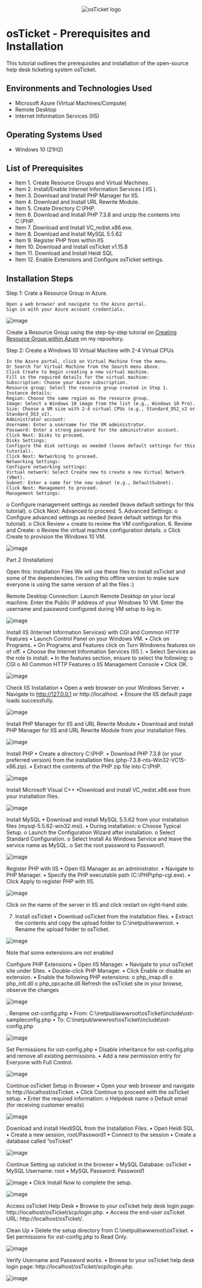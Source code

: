 <p align="center">
<img src="https://i.imgur.com/Clzj7Xs.png" alt="osTicket logo"/>
</p>

<h1>osTicket - Prerequisites and Installation</h1>
This tutorial outlines the prerequisites and installation of the open-source help desk ticketing system osTicket.<br />

<h2>Environments and Technologies Used</h2>

- Microsoft Azure (Virtual Machines/Compute)
- Remote Desktop
- Internet Information Services (IIS)

<h2>Operating Systems Used </h2>

- Windows 10</b> (21H2)

<h2>List of Prerequisites</h2>

- Item 1. Create Resource Groups and Virtual Machines. 
- Item 2. Install/Enable Internet Information Services ( IIS ).
- Item 3. Download and Install PHP Manager for IIS.
- Item 4. Download and Install URL Rewrite Module.
- Item 5. Create Directory C:\PHP.
- Item 6. Download and Install PHP 7.3.8 and unzip the contents into C:\PHP.
- Item 7. Download and Install VC_redist.x86.exe.
- Item 8. Download and Install MySQL 5.5.62
- Item 9. Register PHP from within IIS
- Item 10. Download and Install osTicket v1.15.8
- Item 11. Download and Install Heidi SQL
- Item 12. Enable Extensions and Configure osTicket settings.

<h2>Installation Steps</h2>

Step 1: Crate a Resource Group in Azure.

    Open a web browser and navigate to the Azure portal.
    Sign in with your Azure account credentials.
    
![image](https://github.com/John-Duria/osticket-prereqs/assets/168502429/f1111462-6a76-45f8-946a-1b6bd1a07987)

Create a Resource Group using the step-by-step tutorial on [Creating Resource Group within Azure](https://github.com/John-Duria/Azure---Resource-Group) on my repository.

Step 2: Create a Windows 10 Virtual Machine with 2-4 Virtual CPUs
   
    In the Azure portal, click on Virtual Machine from the menu.
    Or Search for Virtual Machine from the Search menu above.
    Click Create to begin creating a new virtual machine.
    Fill in the required details for the virtual machine:
    Subscription: Choose your Azure subscription.
    Resource group: Select the resource group created in Step 1.
    Instance details:
    Region: Choose the same region as the resource group.
    Image: Select a Windows 10 image from the list (e.g., Windows 10 Pro).
    Size: Choose a VM size with 2-4 virtual CPUs (e.g., Standard_DS2_v2 or Standard_DS3_v2).
    Administrator account:
    Username: Enter a username for the VM administrator.
    Password: Enter a strong password for the administrator account.
    Click Next: Disks to proceed.   
    Disks Settings:
    Configure the disk settings as needed (leave default settings for this tutorial).
    Click Next: Networking to proceed.   
    Networking Settings:
    Configure networking settings:
    Virtual network: Select Create new to create a new Virtual Network (VNet).
    Subnet: Enter a name for the new subnet (e.g., DefaultSubnet).
    Click Next: Management to proceed.
    Management Settings:
o	Configure management settings as needed (leave default settings for this tutorial).
o	Click Next: Advanced to proceed.
5.	Advanced Settings:
o	Configure advanced settings as needed (leave default settings for this tutorial).
o	Click Review + create to review the VM configuration.
6.	Review and Create:
o	Review the virtual machine configuration details.
o	Click Create to provision the Windows 10 VM.

![image](https://github.com/John-Duria/osticket-prereqs/assets/168502429/50d476ee-a1db-4dde-a1d8-7322933fbb40)

Part 2 (Installation)

Open this: Installation Files
We will use these files to install osTicket and some of the dependencies. I’m using this offline version to make sure everyone is using the same version of all the files :)

Remote Desktop Connection:
Launch Remote Desktop on your local machine.
Enter the Public IP address of your Windows 10 VM.
Enter the username and password configured during VM setup to log in.

![image](https://github.com/John-Duria/osticket-prereqs/assets/168502429/87c6d8cb-792c-4090-84a5-68fbb4177f75)

Install IIS (Internet Information Services) with CGI and Common HTTP Features
•	Launch Control Panel on your Windows VM.
•	Click on Programs.
•	On Programs and Features click on Turn Windowns features on of off.
•	Choose the Internet Information Services (IIS ).
•	Select Services as the role to install.
•	In the features section, ensure to select the following:
o	CGI
o	All Common HTTP Features
o	IIS Management Console
•	Click OK.

![image](https://github.com/John-Duria/osticket-prereqs/assets/168502429/152f9487-de4a-4568-a0ab-29c746d2b5cb)

Check IIS Installation
•	Open a web browser on your Windows Server.
•	Navigate to http://127.0.0.1 or http://localhost.
•	Ensure the IIS default page loads successfully.

![image](https://github.com/John-Duria/osticket-prereqs/assets/168502429/fd423d6b-fd18-4235-9e63-36db1d777cab)

Install PHP Manager for IIS and URL Rewrite Module
•	Download and install PHP Manager for IIS and URL Rewrite Module from your installation files.

![image](https://github.com/John-Duria/osticket-prereqs/assets/168502429/7d98db84-9476-44b1-8896-845360362b03)

Install PHP
•	Create a directory C:\PHP.
•	Download PHP 7.3.8 (or your preferred version) from the installation files (php-7.3.8-nts-Win32-VC15-x86.zip).
•	Extract the contents of the PHP zip file into C:\PHP.

![image](https://github.com/John-Duria/osticket-prereqs/assets/168502429/87a42dea-2c5e-4013-b06c-445c5d5d2130)

Install Microsoft Visual C++
•Download and install VC_redist.x86.exe from your installation files.

![image](https://github.com/John-Duria/osticket-prereqs/assets/168502429/68b480d1-3cb0-4088-bcdd-e034a49fe61e)

Install MySQL
•	Download and install MySQL 5.5.62 from your installation files (mysql-5.5.62-win32.msi).
•	During installation:
o	Choose Typical Setup.
o	Launch the Configuration Wizard after installation.
o	Select Standard Configuration.
o	Select Install As Windows Service and leave the service name as MySQL.
o	Set the root password to Password1.

![image](https://github.com/John-Duria/osticket-prereqs/assets/168502429/5cdcf660-1caf-4004-91e9-d04805d51af6)

Register PHP with IIS
•	Open IIS Manager as an administrator.
•	Navigate to PHP Manager.
•	Specify the PHP executable path (C:\PHP\php-cgi.exe).
•	Click Apply to register PHP with IIS.

![image](https://github.com/John-Duria/osticket-prereqs/assets/168502429/9c1e2e77-cd4b-4ed6-9693-1a109aab510b)

Click on the name of the server in IIS and click restart on right-hand side.

7. Install osTicket
•	Download osTicket from the installation files.
•	Extract the contents and copy the upload folder to C:\inetpub\wwwroot.
•	Rename the upload folder to osTicket.

![image](https://github.com/John-Duria/osticket-prereqs/assets/168502429/72d3f928-656b-4d80-a98a-0441d3772f79)

Note that some extensions are not enabled

Configure PHP Extensions
•	Open IIS Manager.
•	Navigate to your osTicket site under Sites.
•	Double-click PHP Manager.
•	Click Enable or disable an extension.
•	Enable the following PHP extensions:
o	php_imap.dll
o	php_intl.dll
o	php_opcache.dll
  Refresh the osTicket site in your browse, observe the changes

![image](https://github.com/John-Duria/osticket-prereqs/assets/168502429/96bf33f9-3141-4f1e-a030-567da1d5f9a9)

. Rename ost-config.php
•	From: C:\inetpub\wwwroot\osTicket\include\ost-sampleconfig.php
•	To: C:\inetpub\wwwroot\osTicket\include\ost-config.php

![image](https://github.com/John-Duria/osticket-prereqs/assets/168502429/75e68221-aa94-4aa4-a5bb-91cfa9f096e4)

Set Permissions for ost-config.php
•	Disable inheritance for ost-config.php and remove all existing permissions.
•	Add a new permission entry for Everyone with Full Control.

![image](https://github.com/John-Duria/osticket-prereqs/assets/168502429/47c1a2f0-053e-4adb-a181-3726bf7bb35a)

Continue osTicket Setup in Browser
•	Open your web browser and navigate to http://localhost/osTicket.
•	Click Continue to proceed with the osTicket setup.
•	Enter the required information:
o	Helpdesk name
o	Default email (for receiving customer emails)

![image](https://github.com/John-Duria/osticket-prereqs/assets/168502429/aa0f0167-dae9-4ead-8ff2-cd400cfcb77f)

Download and install HeidiSQL from the Installation Files.
•	Open Heidi SQL
•	Create a new session, root/Password1
•	Connect to the session
•	Create a database called “osTicket”

![image](https://github.com/John-Duria/osticket-prereqs/assets/168502429/29df6a12-1008-46dc-86e6-87b57844d128)

Continue Setting up osticket in the browser
•	MySQL Database: osTicket
•	MySQL Username: root
•	MySQL Password: Password1

![image](https://github.com/John-Duria/osticket-prereqs/assets/168502429/0724adf9-f532-42ce-927f-c4b279762c70)
•	Click Install Now to complete the setup.

![image](https://github.com/John-Duria/osticket-prereqs/assets/168502429/9f404174-39f7-4538-9cfa-ba8602597962)

Access osTicket Help Desk
•	Browse to your osTicket help desk login page: http://localhost/osTicket/scp/login.php.
•	Access the end-user osTicket URL: http://localhost/osTicket/.

Clean Up
•	Delete the setup directory from C:\inetpub\wwwroot\osTicket.
•	Set permissions for ost-config.php to Read Only.

![image](https://github.com/John-Duria/osticket-prereqs/assets/168502429/eb13a73a-4ed3-4cd5-b999-c5abe50a4c6b)

Verify Username and Password works.
•	Browse to your osTicket help desk login page: http://localhost/osTicket/scp/login.php.

![image](https://github.com/John-Duria/osticket-prereqs/assets/168502429/1e71c331-8e68-4053-a302-3b5d389dc257)

